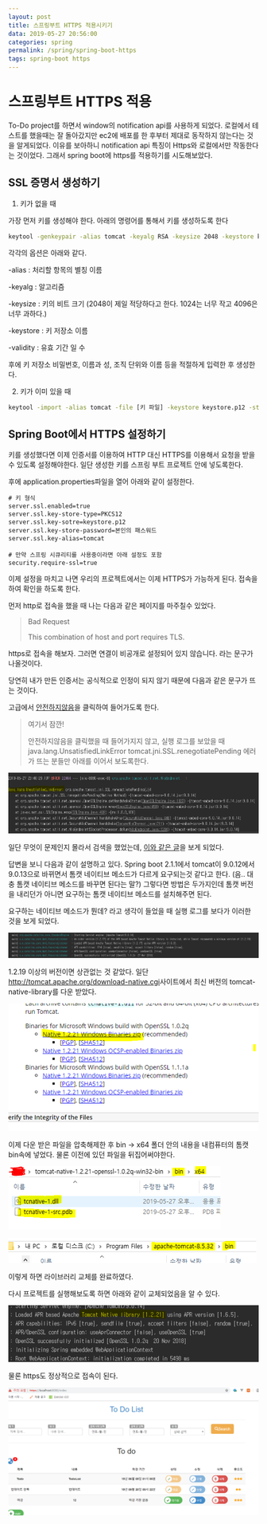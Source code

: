 ```yaml
---
layout: post
title: 스프링부트 HTTPS 적용시키기
data: 2019-05-27 20:56:00
categories: spring
permalink: /spring/spring-boot-https
tags: spring-boot https
---
```


# 스프링부트 HTTPS 적용

To-Do project를 하면서 window의 notification api를 사용하게 되었다. 로컬에서 테스트를 했을때는 잘 돌아갔지만 ec2에 배포를 한 후부터 제대로 동작하지 않는다는 것을 알게되었다. 이유를 보아하니 notification api 특징이 Https와 로컬에서만 작동한다는 것이었다. 그래서 spring boot에 https를 적용하기를 시도해보았다.



## SSL 증명서 생성하기

1) 키가 없을 때

가장 먼저 키를 생성해야 한다. 아래의 명령어를 통해서 키를 생성하도록 한다

```bash
keytool -genkeypair -alias tomcat -keyalg RSA -keysize 2048 -keystore keystore.jks -validity 3650
```

각각의 옵션은 아래와 같다.

-alias : 처리할 항목의 별칭 이름

-keyalg : 알고리즘 

-keysize : 키의 비트 크기 (2048이 제일 적당하다고 한다. 1024는 너무 작고 4096은 너무 과하다.)

-keystore : 키 저장소 이름

-validity : 유효 기간 일 수 



후에 키 저장소 비밀번호, 이름과 성, 조직 단위와 이름 등을 적절하게 입력한 후 생성한다.

2) 키가 이미 있을 때

```bash
keytool -import -alias tomcat -file [키 파일] -keystore keystore.p12 -storepass [비밀번호]
```



## Spring Boot에서 HTTPS 설정하기

키를 생성했다면 이제 인증서를 이용하여 HTTP 대신 HTTPS를 이용해서 요청을 받을수 있도록 설정해야한다. 일단 생성한 키를 스프링 부트 프로젝트 안에 넣도록한다.

후에 application.properties파일을 열어 아래와 같이 설정한다.

```properties
# 키 형식
server.ssl.enabled=true
server.ssl.key-store-type=PKCS12
server.ssl.key-sotre=keystore.p12
server.ssl.key-store-password=본인의 패스워드 
server.ssl.key-alias=tomcat

# 만약 스프링 시큐리티를 사용중이라면 아래 설정도 포함
security.require-ssl=true
```

이제 설정을 마치고 나면 우리의 프로젝트에서는 이제 HTTPS가 가능하게 된다. 접속을 하여 확인을 하도록 한다.

먼저 http로 접속을 했을 때 나는 다음과 같은 페이지를 마주칠수 있었다.

> Bad Request
>
> This combination of host and port requires TLS.



https로 접속을 해보자. 그러면 연결이 비공개로 설정되어 있지 않습니다. 라는 문구가 나올것이다. 

당연히 내가 만든 인증서는 공식적으로 인정이 되지 않기 때문에 다음과 같은 문구가 뜨는 것이다.

고급에서 <u>안전하지않음</u>을 클릭하여 들어가도록 한다.



> 여기서 잠깐!
>
> 안전하지않음을 클릭했을 때 들어가지지 않고, 실행 로그를 보았을 때 java.lang.UnsatisfiedLinkError tomcat.jni.SSL.renegotiatePending 에러가 뜨는 분들만 아래를 이어서 보도록한다.



![](/img/19-05-28/unsatisfiedlinkerror.PNG)

일단 무엇이 문제인지 몰라서 검색을 했었는데, [이와 같은 글](https://stackoverflow.com/questions/53596134/spring-boot-2-1-1-unsatisfiedlinkerror-org-apache-tomcat-jni-ssl-renegotiatepe)을 보게 되었다.

답변을 보니 다음과 같이 설명하고 있다. Spring boot 2.1.1에서 tomcat이 9.0.12에서 9.0.13으로 바뀌면서 톰캣 네이티브 메소드가 다르게 요구되는것 같다고 한다. (음.. 대충 톰캣 네이티브 메소드를 바꾸면 된다는 말?) 그렇다면 방법은 두가지인데 톰캣 버전을 내리던가 아니면 요구하는 톰캣 네이티브 메소드를 설치해주면 된다. 

요구하는 네이티브 메소드가 뭔데? 라고 생각이 들었을 때 실행 로그를 보다가 이러한 것을 보게 되었다.

![](/img/19-05-28/tomcat-native-library1.PNG)

1.2.19 이상의 버전이면 상관없는 것 같았다. 일단 <http://tomcat.apache.org/download-native.cgi>사이트에서 최신 버전의 tomcat-native-library를 다운 받았다.

![](/img/19-05-28/tomcat-native-library-down.PNG)

이제 다운 받은 파일을 압축해제한 후 bin -> x64 폴더 안의 내용을 내컴퓨터의 톰캣 bin속에 넣었다. 물론 이전에 있던 파일을 뒤집어써야한다.

![](/img/19-05-28/library-path.PNG)

![](/img/19-05-28/tomcat-path.PNG)

이렇게 하면 라이브러리 교체를 완료하였다.



다시 프로젝트를 실행해보도록 하면 아래와 같이 교체되었음을 알 수 있다.

![](/img/19-05-28/tomcat-native-library2.PNG)



물론 https도 정상적으로 접속이 된다.

![](/img/19-05-28/https-finish.PNG)

